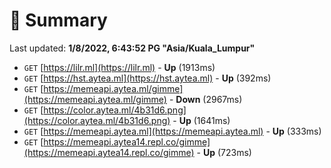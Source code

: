 # 📖 Summary
Last updated: **1/8/2022, 6:43:52 PG "Asia/Kuala_Lumpur"**

- `GET` [https://lilr.ml](https://lilr.ml) - **Up** (1913ms)
- `GET` [https://hst.aytea.ml](https://hst.aytea.ml) - **Up** (392ms)
- `GET` [https://memeapi.aytea.ml/gimme](https://memeapi.aytea.ml/gimme) - **Down** (2967ms)
- `GET` [https://color.aytea.ml/4b31d6.png](https://color.aytea.ml/4b31d6.png) - **Up** (1641ms)
- `GET` [https://memeapi.aytea.ml](https://memeapi.aytea.ml) - **Up** (333ms)
- `GET` [https://memeapi.aytea14.repl.co/gimme](https://memeapi.aytea14.repl.co/gimme) - **Up** (723ms)
